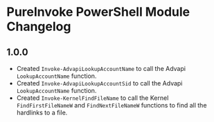 
# PureInvoke PowerShell Module Changelog

## 1.0.0

* Created `Invoke-AdvapiLookupAccountName` to call the Advapi `LookupAccountName` function.
* Created `Invoke-AdvapiLookupAccountSid` to call the Advapi `LookupAccountName` function.
* Created `Invoke-KernelFindFileName` to call the Kernel `FindFirstFileNameW` and `FindNextFileNameW` functions to find
all the hardlinks to a file.
